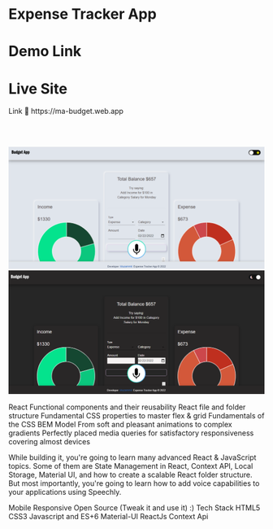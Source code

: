 <h1>Expense Tracker App</h1>

<h1>Demo Link</h1>

<h1>Live Site</h1>
Link 🔗 https://ma-budget.web.app

<br /><br/>

<img src="https://github.com/muzi-official/Expense-Tracker-/blob/master/lightMuz.PNG" />

<img src="https://github.com/muzi-official/Expense-Tracker-/blob/master/darkMuz.PNG" />


React Functional components and their reusability
React file and folder structure
Fundamental CSS properties to master flex & grid
Fundamentals of the CSS BEM Model
From soft and pleasant animations to complex gradients
Perfectly placed media queries for satisfactory responsiveness covering almost devices


 While building it, you're going to learn many advanced React & JavaScript topics. Some of them are State Management in React, Context API, Local Storage, Material UI, and how to create a scalable React folder structure. But most importantly, you're going to learn how to add voice capabilities to your applications using Speechly.

Mobile Responsive
Open Source (Tweak it and use it) :)
Tech Stack
HTML5
CSS3
Javascript and ES+6
Material-UI
ReactJs
Context Api

